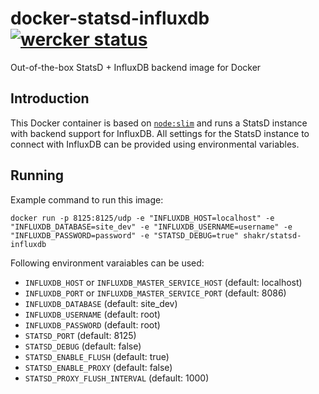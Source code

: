 docker-statsd-influxdb [![wercker status](https://app.wercker.com/status/eb092421caa7bd703ac332444f7e978b/s "wercker status")](https://app.wercker.com/project/bykey/eb092421caa7bd703ac332444f7e978b)
======================

Out-of-the-box StatsD + InfluxDB backend image for Docker

## Introduction

This Docker container is based on [`node:slim`](https://registry.hub.docker.com/u/library/node/) and runs a StatsD instance with backend support for InfluxDB. All settings for the StatsD instance to connect with InfluxDB can be provided using environmental variables.

## Running

Example command to run this image:

    docker run -p 8125:8125/udp -e "INFLUXDB_HOST=localhost" -e "INFLUXDB_DATABASE=site_dev" -e "INFLUXDB_USERNAME=username" -e "INFLUXDB_PASSWORD=password" -e "STATSD_DEBUG=true" shakr/statsd-influxdb

Following environment varaiables can be used:

- `INFLUXDB_HOST` or `INFLUXDB_MASTER_SERVICE_HOST` (default: localhost)
- `INFLUXDB_PORT` or `INFLUXDB_MASTER_SERVICE_PORT` (default: 8086)
- `INFLUXDB_DATABASE` (default: site_dev)
- `INFLUXDB_USERNAME` (default: root)
- `INFLUXDB_PASSWORD` (default: root)
- `STATSD_PORT` (default: 8125)
- `STATSD_DEBUG` (default: false)
- `STATSD_ENABLE_FLUSH` (default: true)
- `STATSD_ENABLE_PROXY` (default: false)
- `STATSD_PROXY_FLUSH_INTERVAL` (default: 1000)
